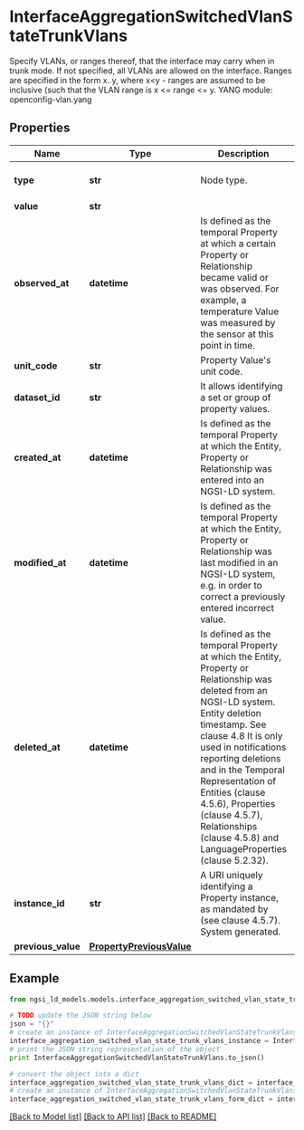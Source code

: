# InterfaceAggregationSwitchedVlanStateTrunkVlans

Specify VLANs, or ranges thereof, that the interface may carry when in trunk mode. If not specified, all VLANs are allowed on the interface. Ranges are specified in the form x..y, where x<y - ranges are assumed to be inclusive (such that the VLAN range is x <= range <= y.  YANG module: openconfig-vlan.yang 

## Properties

Name | Type | Description | Notes
------------ | ------------- | ------------- | -------------
**type** | **str** | Node type.  | [optional] [default to 'Property']
**value** | **str** |  | 
**observed_at** | **datetime** | Is defined as the temporal Property at which a certain Property or Relationship became valid or was observed. For example, a temperature Value was measured by the sensor at this point in time.  | [optional] 
**unit_code** | **str** | Property Value&#39;s unit code.  | [optional] 
**dataset_id** | **str** | It allows identifying a set or group of property values.  | [optional] 
**created_at** | **datetime** | Is defined as the temporal Property at which the Entity, Property or Relationship was entered into an NGSI-LD system.  | [optional] [readonly] 
**modified_at** | **datetime** | Is defined as the temporal Property at which the Entity, Property or Relationship was last modified in an NGSI-LD system, e.g. in order to correct a previously entered incorrect value.  | [optional] [readonly] 
**deleted_at** | **datetime** | Is defined as the temporal Property at which the Entity, Property or Relationship was deleted from an NGSI-LD system.  Entity deletion timestamp. See clause 4.8 It is only used in notifications reporting deletions and in the Temporal Representation of Entities (clause 4.5.6), Properties (clause 4.5.7), Relationships (clause 4.5.8) and LanguageProperties (clause 5.2.32).  | [optional] [readonly] 
**instance_id** | **str** | A URI uniquely identifying a Property instance, as mandated by (see clause 4.5.7). System generated.  | [optional] [readonly] 
**previous_value** | [**PropertyPreviousValue**](PropertyPreviousValue.md) |  | [optional] 

## Example

```python
from ngsi_ld_models.models.interface_aggregation_switched_vlan_state_trunk_vlans import InterfaceAggregationSwitchedVlanStateTrunkVlans

# TODO update the JSON string below
json = "{}"
# create an instance of InterfaceAggregationSwitchedVlanStateTrunkVlans from a JSON string
interface_aggregation_switched_vlan_state_trunk_vlans_instance = InterfaceAggregationSwitchedVlanStateTrunkVlans.from_json(json)
# print the JSON string representation of the object
print InterfaceAggregationSwitchedVlanStateTrunkVlans.to_json()

# convert the object into a dict
interface_aggregation_switched_vlan_state_trunk_vlans_dict = interface_aggregation_switched_vlan_state_trunk_vlans_instance.to_dict()
# create an instance of InterfaceAggregationSwitchedVlanStateTrunkVlans from a dict
interface_aggregation_switched_vlan_state_trunk_vlans_form_dict = interface_aggregation_switched_vlan_state_trunk_vlans.from_dict(interface_aggregation_switched_vlan_state_trunk_vlans_dict)
```
[[Back to Model list]](../README.md#documentation-for-models) [[Back to API list]](../README.md#documentation-for-api-endpoints) [[Back to README]](../README.md)


